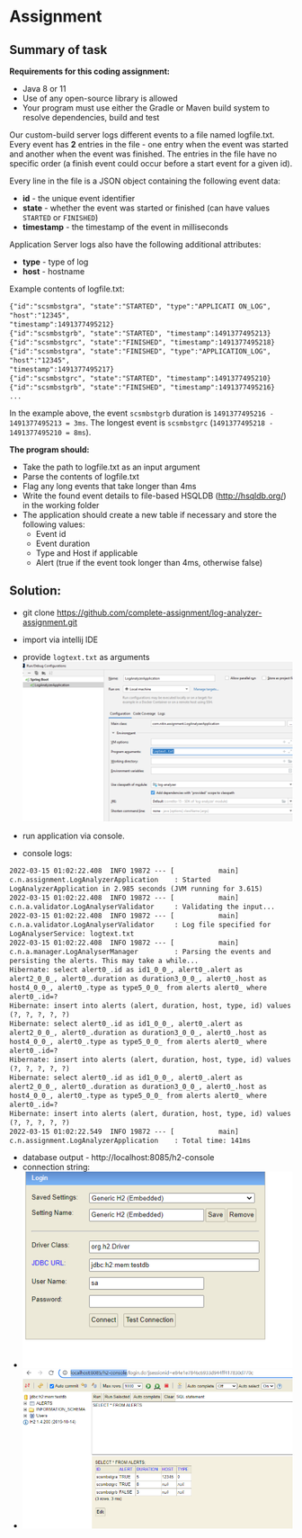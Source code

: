 
# Assignment 

## Summary of task

**Requirements for this coding assignment:**
- Java 8 or 11
- Use of any open-source library is allowed
- Your program must use either the Gradle or Maven build system to resolve dependencies, build and test

Our custom-build server logs different events to a file named logfile.txt. Every event has **2** entries in
the file - one entry when the event was started and another when the event was finished. The entries
in the file have no specific order (a finish event could occur before a start event for a given id).

Every line in the file is a JSON object containing the following event data:

* **id** - the unique event identifier
* **state** - whether the event was started or finished (can have values `STARTED` or `FINISHED`)
* **timestamp** - the timestamp of the event in milliseconds

Application Server logs also have the following additional attributes:
* **type** - type of log
* **host** - hostname

Example contents of logfile.txt:
```text
{"id":"scsmbstgra", "state":"STARTED", "type":"APPLICATI ON_LOG", "host":"12345",
"timestamp":1491377495212}
{"id":"scsmbstgrb", "state":"STARTED", "timestamp":1491377495213}
{"id":"scsmbstgrc", "state":"FINISHED", "timestamp":1491377495218}
{"id":"scsmbstgra", "state":"FINISHED", "type":"APPLICATION_LOG", "host":"12345",
"timestamp":1491377495217}
{"id":"scsmbstgrc", "state":"STARTED", "timestamp":1491377495210}
{"id":"scsmbstgrb", "state":"FINISHED", "timestamp":1491377495216}
...
```
In the example above, the event `scsmbstgrb` duration is `1491377495216 - 1491377495213 = 3ms`.
The longest event is `scsmbstgrc` (`1491377495218 - 1491377495210 = 8ms`).

**The program should:**
* Take the path to logfile.txt as an input argument
* Parse the contents of logfile.txt
* Flag any long events that take longer than 4ms
* Write the found event details to file-based HSQLDB (http://hsqldb.org/) in the working folder
* The application should create a new table if necessary and store the following values:
    * Event id
    * Event duration
    * Type and Host if applicable
    * Alert (true if the event took longer than 4ms, otherwise false)

## Solution:

- git clone https://github.com/complete-assignment/log-analyzer-assignment.git
- import via intellij IDE
- provide `logtext.txt` as arguments
![img.png](img.png)

- run application via console. 
- console logs:

```text
2022-03-15 01:02:22.408  INFO 19872 --- [           main] c.n.assignment.LogAnalyzerApplication    : Started LogAnalyzerApplication in 2.985 seconds (JVM running for 3.615)
2022-03-15 01:02:22.408  INFO 19872 --- [           main] c.n.a.validator.LogAnalyserValidator     : Validating the input...
2022-03-15 01:02:22.408  INFO 19872 --- [           main] c.n.a.validator.LogAnalyserValidator     : Log file specified for LogAnalyserService: logtext.txt
2022-03-15 01:02:22.408  INFO 19872 --- [           main] c.n.a.manager.LogAnalyserManager         : Parsing the events and persisting the alerts. This may take a while...
Hibernate: select alert0_.id as id1_0_0_, alert0_.alert as alert2_0_0_, alert0_.duration as duration3_0_0_, alert0_.host as host4_0_0_, alert0_.type as type5_0_0_ from alerts alert0_ where alert0_.id=?
Hibernate: insert into alerts (alert, duration, host, type, id) values (?, ?, ?, ?, ?)
Hibernate: select alert0_.id as id1_0_0_, alert0_.alert as alert2_0_0_, alert0_.duration as duration3_0_0_, alert0_.host as host4_0_0_, alert0_.type as type5_0_0_ from alerts alert0_ where alert0_.id=?
Hibernate: insert into alerts (alert, duration, host, type, id) values (?, ?, ?, ?, ?)
Hibernate: select alert0_.id as id1_0_0_, alert0_.alert as alert2_0_0_, alert0_.duration as duration3_0_0_, alert0_.host as host4_0_0_, alert0_.type as type5_0_0_ from alerts alert0_ where alert0_.id=?
Hibernate: insert into alerts (alert, duration, host, type, id) values (?, ?, ?, ?, ?)
2022-03-15 01:02:22.549  INFO 19872 --- [           main] c.n.assignment.LogAnalyzerApplication    : Total time: 141ms
```

- database output - http://localhost:8085/h2-console
- connection string:
- ![img_2.png](img_2.png)
- ![img_1.png](img_1.png)
